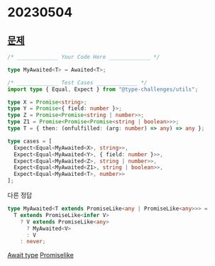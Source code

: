 # 20230504

## [문제](https://www.typescriptlang.org/play?#code/PQKgUABBCMAcCcEC0ECCB3AhgSwC4FMATSZJM8kgIwE8IBZTAY23wCsIBlbAawHsAnTBAAUAAQC2TFqwDOPAZgCUEAMT5MM2ioAO-XuOwz8qygFdsAG1xJsAOzAkVTiAEVT+Gbmy97JAJIAZhDoxgAWmABuxkK41NrG6KHYjKEQhsGC2vGEELHxEBY8xgAKegZGAHQQABK86MHGjJi2EADm+LgQMXEJSSlpMmm2coTGuKEJmdm5PQD8DlAAYgIQ+AAemOLaFvgAXGlBIRDhURAABqX6hvgAPACiG1s7ACo9AHxnx3W5vG0dEA9Ntt8K94vMSGdIbgZCQ8sZAU8QT0IABeCCXcq3Tz8OytN4LGb5ABKHlMVlR9GoGBwBEI90ewNB+DeEGAwAg2NxEMhBJZzySgwAju5PN4WultAJaRAAmVchMIABtATYVp2TAWLr8LyMHYAXWEoVwuG0Ml2bNGEQquF4wEkjDkfEEwEwhAizUYRCQcJkjBx2ms63w-GYRhkSGFHi8PiQ0CQABYAKzcePKGhKiRSNiOhQGo0ms1stXjUyUCqMfR2rOyeSCRS8iAANRY9R8EAA4nhqqX9vnTebgNCUhVZBUBK1gHB4GAQMAHKAIAB9Zcr1criAATV4pn4EAAwrxRjVg8Y12flxBZw44ZTqXgiDdniy0XfaY-8WAF+ezxBnlH9xoHhLt+q6XnO2BbFKhLGAA3gCwoagANACazxIwnQAL4ynKADkohwkgKQajstjtDIwCmF4FgyDh17IgAGhSGLXDcnKkfiN4bkxZQsXBAQsBYhD7LYpjiJQwYQBhHHIgAWtxVxGDczGKWxrQQAAPhAIlicGbzSfkMnQPJmJKTxinKViuA4qRGkQJQvC8DszR6fpxjPBScHjPgtj7MIPgBGS-EWDsQkiJg-CtMJonifwygoiyzTUHFCW2LQGF0fkTRhhSiokA8aG4PcCEWDcdBUlg950vRbzIapemIXlqH4OhRWmBqpXlTSD4bjVEB8QJoXaTFkn1Y1BWte1ZWvg+Mm9aptlDbpNVjc1hV3MVHXTXShlzVZuK2fZjnqLYo1QPlq0TSVU0VW+T7IYt-CjXq87svh4brAVSDBno-BgDe30rGi11dXSD0fl+IHrosO5ebuHAEKawGQ4uYGfuAUAshw4T8MY1DbruMiOZRYpmscxr9myQ6hCOMhjhFk4IC6wwhL9GNNi2HJE9Gwy9uThaDr61OjuODPwMAhMWMTPgwmzdACMYe7hMF3lkbzBYDlTNN060M5zkAA)

```ts
/* _____________ Your Code Here _____________ */

type MyAwaited<T> = Awaited<T>;

/* _____________ Test Cases _____________ */
import type { Equal, Expect } from "@type-challenges/utils";

type X = Promise<string>;
type Y = Promise<{ field: number }>;
type Z = Promise<Promise<string | number>>;
type Z1 = Promise<Promise<Promise<string | boolean>>>;
type T = { then: (onfulfilled: (arg: number) => any) => any };

type cases = [
  Expect<Equal<MyAwaited<X>, string>>,
  Expect<Equal<MyAwaited<Y>, { field: number }>>,
  Expect<Equal<MyAwaited<Z>, string | number>>,
  Expect<Equal<MyAwaited<Z1>, string | boolean>>,
  Expect<Equal<MyAwaited<T>, number>>
];
```

다른 정답

```ts
type MyAwaited<T extends PromiseLike<any | PromiseLike<any>>> =
  T extends PromiseLike<infer V>
    ? V extends PromiseLike<any>
      ? MyAwaited<V>
      : V
    : never;
```

[Await type](https://www.typescriptlang.org/ko/play#example/async-await)
[Promiselike](https://microsoft.github.io/PowerBI-JavaScript/interfaces/_node_modules_typedoc_node_modules_typescript_lib_lib_es5_d_.promiselike.html)
